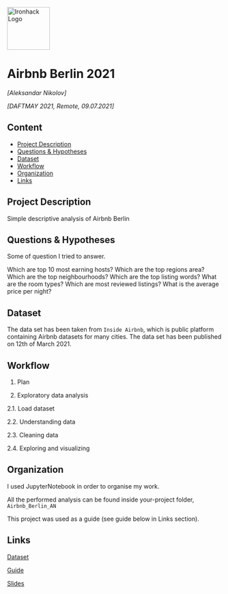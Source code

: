 <img src="https://bit.ly/2VnXWr2" alt="Ironhack Logo" width="100"/>

# Airbnb Berlin 2021
*[Aleksandar Nikolov]*

*[DAFTMAY 2021, Remote, 09.07.2021]*

## Content
- [Project Description](#project-description)
- [Questions & Hypotheses](#questions-hypotheses)
- [Dataset](#dataset)
- [Workflow](#workflow)
- [Organization](#organization)
- [Links](#links)

## Project Description
Simple descriptive analysis of Airbnb Berlin 

## Questions & Hypotheses
Some of question I tried to answer. 

Which are top 10 most earning hosts?
Which are the top regions area?
Which are the top neighbourhoods?
Which are the top listing words?
What are the room types?
Which are most reviewed listings?
What is the average price per night?

## Dataset

The data set has been taken from `Inside Airbnb`, which is public platform containing Airbnb datasets for many cities. 
The data set has been published on 12th of March 2021.



## Workflow

1. Plan

2. Exploratory data analysis

2.1. Load dataset

2.2. Understanding data

2.3. Cleaning data

2.4. Exploring and visualizing 

## Organization
I used JupyterNotebook in order to organise my work. 

All the performed analysis can be found inside your-project folder, `Airbnb_Berlin_AN` 

This project was used as a guide (see guide below in Links section).


## Links


[Dataset](http://insideairbnb.com/get-the-data.html)

[Guide](https://towardsdatascience.com/data-exploration-on-airbnb-singapore-01-40698c54cac3)  

[Slides](https://drive.google.com/file/d/1B30QctfAxDdMA7XpOJSd5RvHqGQdadBm/view?usp=sharing)  

